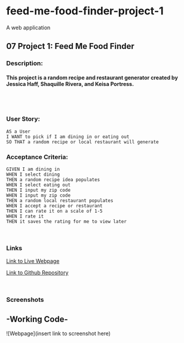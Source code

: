 # feed-me-food-finder-project-1
A web application 

## 07 Project 1: Feed Me Food Finder

### Description: 
#### This project is a random recipe and restaurant generator created by Jessica Haff, Shaquille Rivera, and Keisa Portress. 
<br>
<br>

### User Story:
```
AS a User
I WANT to pick if I am dining in or eating out
SO THAT a random recipe or local restaurant will generate
```
### Acceptance Criteria:
```
GIVEN I am dining in
WHEN I select dining 
THEN a random recipe idea populates
WHEN I select eating out
THEN I input my zip code
WHEN I input my zip code
THEN a random local restaurant populates
WHEN I accept a recipe or restaurant
THEN I can rate it on a scale of 1-5
WHEN I rate it
THEN it saves the rating for me to view later
```
<br>

### Links
[Link to Live Webpage](https://jesshaff.github.io/feed-me-food-finder-project-1/)

[Link to Github Repository](https://github.com/jesshaff/feed-me-food-finder-project-1)

<br>

### Screenshots
## -Working Code-
![Webpage](insert link to screenshot here)
